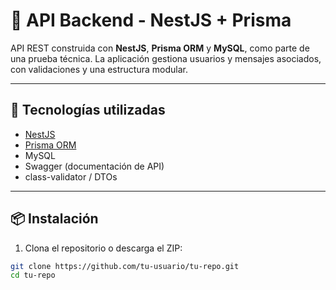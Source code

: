 # 🧪 API Backend - NestJS + Prisma

API REST construida con **NestJS**, **Prisma ORM** y **MySQL**, como parte de una prueba técnica. La aplicación gestiona usuarios y mensajes asociados, con validaciones y una estructura modular.

---

## 🚀 Tecnologías utilizadas

- [NestJS](https://nestjs.com/)
- [Prisma ORM](https://www.prisma.io/)
- MySQL
- Swagger (documentación de API)
- class-validator / DTOs

---

## 📦 Instalación

1. Clona el repositorio o descarga el ZIP:
```bash
git clone https://github.com/tu-usuario/tu-repo.git
cd tu-repo

